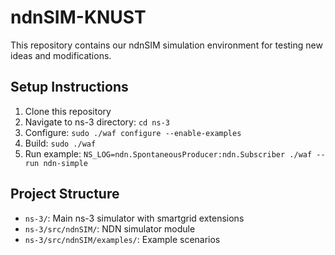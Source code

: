 # ndnSIM-KNUST

This repository contains our ndnSIM simulation environment for testing new ideas and modifications.

## Setup Instructions

1. Clone this repository
2. Navigate to ns-3 directory: `cd ns-3`
3. Configure: `sudo ./waf configure --enable-examples`
4. Build: `sudo ./waf`
5. Run example: `NS_LOG=ndn.SpontaneousProducer:ndn.Subscriber ./waf --run ndn-simple`

## Project Structure

- `ns-3/`: Main ns-3 simulator with smartgrid extensions
- `ns-3/src/ndnSIM/`: NDN simulator module
- `ns-3/src/ndnSIM/examples/`: Example scenarios

